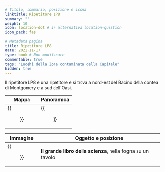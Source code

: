 ```yaml
---
# Titolo, sommario, posizione e icona
linktitle: Ripetitore LP8
summary: ""
weight: 10
icon: location-dot # in alternativa location-question
icon_pack: fas

# Metadata pagina
title: Ripetitore LP8
date: 2022-11-17
type: book # Non modificare
commentable: true
tags: "Luoghi della Zona contaminata della Capitale"
hidden: true
---
```




Il ripetitore LP8 è una ripetitore e si trova a nord-est del Bacino della contea di Montgomery e a sud dell'Oasi.

| Mappa                              | Panoramica                                  |
| ---------------------------------- | ------------------------------------------- |
| {{<figure src="fo3/BT_LP8_loc.webp">}} | {{<figure src="fo3/Broadcast_Tower_LP8.webp">}} |

| Immagine                                                        | Oggetto e posizione                                         |
| --------------------------------------------------------------- | ----------------------------------------------------------- |
| {{<figure src="fo3/Signal_Echo_Foxtrot_Big_Book_of_Science.webp">}} | **Il grande libro della scienza**, nella fogna su un tavolo |

